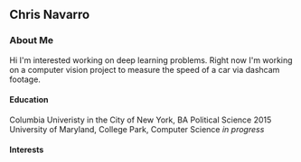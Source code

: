 ## Chris Navarro

### About Me
Hi I'm interested working on deep learning problems. Right now I'm working on a
computer vision project to measure the speed of a car via dashcam footage.  


#### **Education**  
Columbia Univeristy in the City of New York, BA Political Science 2015
University of Maryland, College Park, Computer Science *in progress* 

#### Interests
